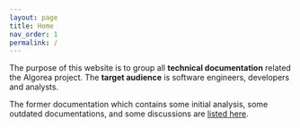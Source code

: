 ```yaml
---
layout: page
title: Home
nav_order: 1
permalink: /
---
```


The purpose of this website is to group all **technical documentation** related the Algorea project.
The **target audience** is software engineers, developers and analysts.

The former documentation which contains some initial analysis, some outdated documentations, and some discussions are [listed here](https://docs.google.com/document/d/15vNP868dEQpjwonlL2DLyAkqAnJ3OgHHRbCfpNb4nV0/edit#).
